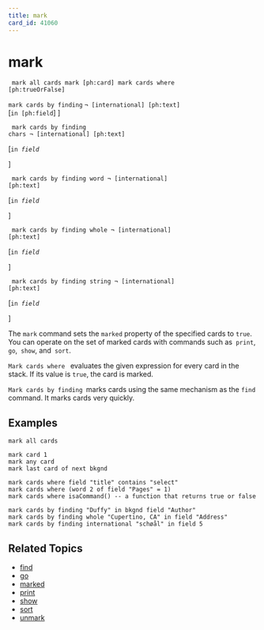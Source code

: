 ```yaml
---
title: mark
card_id: 41060
---
```


# mark

<code><pre>
mark all cards
mark [ph:card]
mark cards where [ph:trueOrFalse]
</pre></code>

<code>mark cards by finding</code> <code>¬       [international] [ph:text] </code>[<code>in [ph:field</code>] ] <code><pre>
mark cards by finding chars ¬
     [international] [ph:text]
</pre></code>

[<code>in <i>field
</pre></code>

</i> ] <code><pre>
mark cards by finding word ¬
     [international] [ph:text]
</pre></code>

[<code>in <i>field
</pre></code>

</i> ] <code><pre>
mark cards by finding whole ¬
     [international] [ph:text]
</pre></code>

[<code>in <i>field
</pre></code>

</i> ] <code><pre>
mark cards by finding string ¬
     [international] [ph:text]
</pre></code>

[<code>in <i>field
</pre></code>

</i> ] 

The <code>mark</code> command sets the <code>marked</code> property of the specified cards to <code>true</code>.  You can operate on the set of marked cards with commands such as<code> print</code>,<code> go</code>,<code> show</code>, and<code> sort</code>.

<code>Mark cards where</code> <code> </code>evaluates the given expression for every card in the stack. If its value is <code>true</code>, the card is marked.

<code>Mark cards by finding </code>marks cards using the same mechanism as the <code>find</code> command. It marks cards very quickly. 


## Examples

```
mark all cards

mark card 1
mark any card
mark last card of next bkgnd

mark cards where field "title" contains "select"
mark cards where (word 2 of field "Pages" = 1)
mark cards where isaCommand() -- a function that returns true or false

mark cards by finding "Duffy" in bkgnd field "Author"
mark cards by finding whole "Cupertino, CA" in field "Address"
mark cards by finding international "schøål" in field 5
```

## Related Topics

* [find](/HyperTalkReference/commands/find)
* [go](/HyperTalkReference/commands/go)
* [marked](/HyperTalkReference/properties/marked)
* [print](/HyperTalkReference/commands/print)
* [show](/HyperTalkReference/commands/show)
* [sort](/HyperTalkReference/commands/sort)
* [unmark](/HyperTalkReference/commands/unmark)
